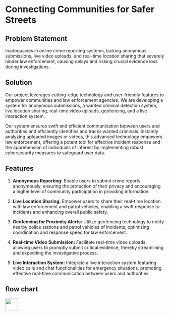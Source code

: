 # Connecting Communities for Safer Streets

## Problem Statement

Inadequacies in online crime reporting systems, lacking anonymous submissions, live video uploads, and real-time location sharing that severely hinder law enforcement, causing delays and risking crucial evidence loss during investigations.

## Solution
Our project leverages cutting-edge technology and user-friendly features to empower communities and law enforcement agencies. We are developing a system for anonymous submissions, a wanted criminal detection system, live location sharing, real-time video uploads, geofencing, and a live interaction system.

Our system ensures swift and efficient communication between users and authorities and efficiently identifies and tracks wanted criminals. Instantly analyzing uploaded images or videos, this advanced technology empowers law enforcement, offering a potent tool for effective incident response and the apprehension of individuals of interest by implementing robust cybersecurity measures to safeguard user data.

## Features

1. **Anonymous Reporting:** Enable users to submit crime reports anonymously, ensuring the protection of their privacy and encouraging a higher level of community participation in providing information.

2. **Live Location Sharing:** Empower users to share their real-time location with law enforcement and patrol vehicles, enabling a swift response to incidents and enhancing overall public safety.

3. **Geofencing for Proximity Alerts:** Utilize geofencing technology to notify nearby police stations and patrol vehicles of incidents, optimizing coordination and response speed for law enforcement.

4. **Real-time Video Submission:** Facilitate real-time video uploads, allowing users to promptly submit critical evidence, thereby streamlining and expediting the investigative process.

5. **Live Interaction System:** Integrate a live interaction system featuring video calls and chat functionalities for emergency situations, promoting effective real-time communication between users and authorities.

## flow chart 
<img src="[https://github.com/ankitsubhamjyoti2005/RJPOLICE_HACK_1726_RAVEN_13/blob/main/flowchart.png](https://github.com/ankitsubhamjyoti2005/RJPOLICE_HACK_1726_RAVEN_13/blob/main/flowchart.png)https://github.com/ankitsubhamjyoti2005/RJPOLICE_HACK_1726_RAVEN_13/blob/main/flowchart.png" width="40" height="40" />
